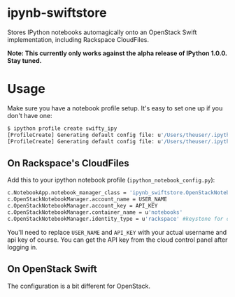 ipynb-swiftstore
=======================

Stores IPython notebooks automagically onto an OpenStack Swift implementation, including Rackspace CloudFiles.

**Note: This currently only works against the alpha release of IPython 1.0.0.
Stay tuned.**

# Usage

Make sure you have a notebook profile setup. It's easy to set one up if you
don't have one:

```bash
$ ipython profile create swifty_ipy
[ProfileCreate] Generating default config file: u'/Users/theuser/.ipython/profile_swiftstore/ipython_config.py'
[ProfileCreate] Generating default config file: u'/Users/theuser/.ipython/profile_swiftstore/ipython_notebook_config.py'
```

## On Rackspace's CloudFiles

Add this to your ipython notebook profile (`ipython_notebook_config.py`):

```bash
c.NotebookApp.notebook_manager_class = 'ipynb_swiftstore.OpenStackNotebookManager'
c.OpenStackNotebookManager.account_name = USER_NAME
c.OpenStackNotebookManager.account_key = API_KEY
c.OpenStackNotebookManager.container_name = u'notebooks'
c.OpenStackNotebookManager.identity_type = u'rackspace' #keystone for other OpenStack implementations
```

You'll need to replace `USER_NAME` and `API_KEY` with your actual username and
api key of course. You can get the API key from the cloud control panel after logging in.

<!-- TODO Add link to image about location of api_key -->

## On OpenStack Swift

The configuration is a bit different for OpenStack.



